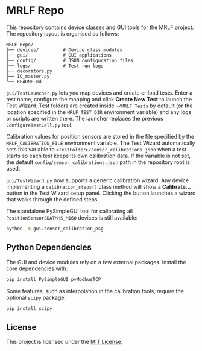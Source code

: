 # MRLF Repo

This repository contains device classes and GUI tools for the MRLF project. The repository layout is organised as follows:

```
MRLF Repo/
├── devices/         # Device class modules
├── gui/             # GUI applications
├── config/          # JSON configuration files
├── logs/            # Test run logs
├── decorators.py
├── IO_master.py
└── README.md
```

`gui/TestLauncher.py` lets you map devices and create or load tests. Enter a test name, configure the mapping and click **Create New Test** to launch the Test Wizard. Test folders are created inside `~/MRLF Tests` by default (or the location specified in the `MRLF_TEST_DIR` environment variable) and any logs or scripts are written there. The launcher replaces the previous `ConfigureTestCell.py` tool.

Calibration values for position sensors are stored in the file specified by the
`MRLF_CALIBRATION_FILE` environment variable. The Test Wizard automatically sets
this variable to `<TestFolder>/sensor_calibrations.json` when a test starts so
each test keeps its own calibration data. If the variable is not set, the
default `config/sensor_calibrations.json` path in the repository root is used.

`gui/TestWizard.py` now supports a generic calibration wizard. Any device
implementing a `calibration_steps()` class method will show a **Calibrate…**
button in the Test Wizard setup panel. Clicking the button launches a wizard
that walks through the defined steps.

The standalone PySimpleGUI tool for calibrating all
`PositionSensorSDATMHS_M160` devices is still available:

```bash
python -m gui.sensor_calibration_psg
```

## Python Dependencies

The GUI and device modules rely on a few external packages. Install the core
dependencies with:

```bash
pip install PySimpleGUI pyModbusTCP
```


Some features, such as interpolation in the calibration tools, require the
optional `scipy` package:

```bash
pip install scipy
```

## License

This project is licensed under the [MIT License](LICENSE).
